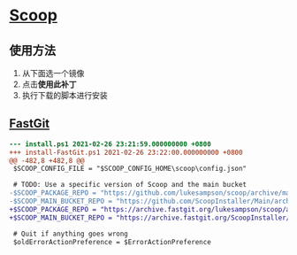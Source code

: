 # [Scoop](https://scoop.sh/)

<script>
export default {
  data: () => ({
    source: 'https://github.com/ScoopInstaller/Install/blob/master/install.ps1',
    filename: 'scoop-install.ps1',
  })
}
</script>

## 使用方法

1. 从下面选一个镜像
2. 点击**使用此补丁**
3. 执行下载的脚本进行安装

## [FastGit](https://fastgit.org/)

<Patch :source="source" :filename="filename">

```diff
--- install.ps1	2021-02-26 23:21:59.000000000 +0800
+++ install-FastGit.ps1	2021-02-26 23:22:00.000000000 +0800
@@ -482,8 +482,8 @@
 $SCOOP_CONFIG_FILE = "$SCOOP_CONFIG_HOME\scoop\config.json"

 # TODO: Use a specific version of Scoop and the main bucket
-$SCOOP_PACKAGE_REPO = "https://github.com/lukesampson/scoop/archive/master.zip"
-$SCOOP_MAIN_BUCKET_REPO = "https://github.com/ScoopInstaller/Main/archive/master.zip"
+$SCOOP_PACKAGE_REPO = "https://archive.fastgit.org/lukesampson/scoop/archive/master.zip"
+$SCOOP_MAIN_BUCKET_REPO = "https://archive.fastgit.org/ScoopInstaller/Main/archive/master.zip"

 # Quit if anything goes wrong
 $oldErrorActionPreference = $ErrorActionPreference
```

</Patch>
